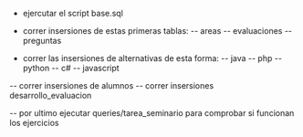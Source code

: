 - ejercutar el script base.sql

- correr insersiones de estas primeras tablas:
-- areas
-- evaluaciones
-- preguntas

- correr las insersiones de alternativas de esta forma:
-- java
-- php
-- python
-- c#
-- javascript

-- correr insersiones de alumnos
-- correr insersiones desarrollo_evaluacion

-- por ultimo ejecutar queries/tarea_seminario para comprobar si funcionan los ejercicios